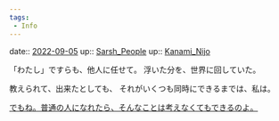 ```yaml
---
tags:
 - Info
---
```


date:: [2022-09-05](Daily_Note/2022-09-05.md)
up:: [Sarsh_People](../Bar/Novel/Nacaria/Sarsh_People.md)
up:: [Kanami_Nijo](../Bar/Novel/Nacaria/Kanami_Nijo.md)

「わたし」ですらも、他人に任せて。
浮いた分を、世界に回していた。

教えられて、出来たとしても、
それがいくつも同時にできるまでは、私は。

[でもね。普通の人になれたら、そんなことは考えなくてもできるのよ。](でもね。普通の人になれたら、そんなことは考えなくてもできるのよ。.md)